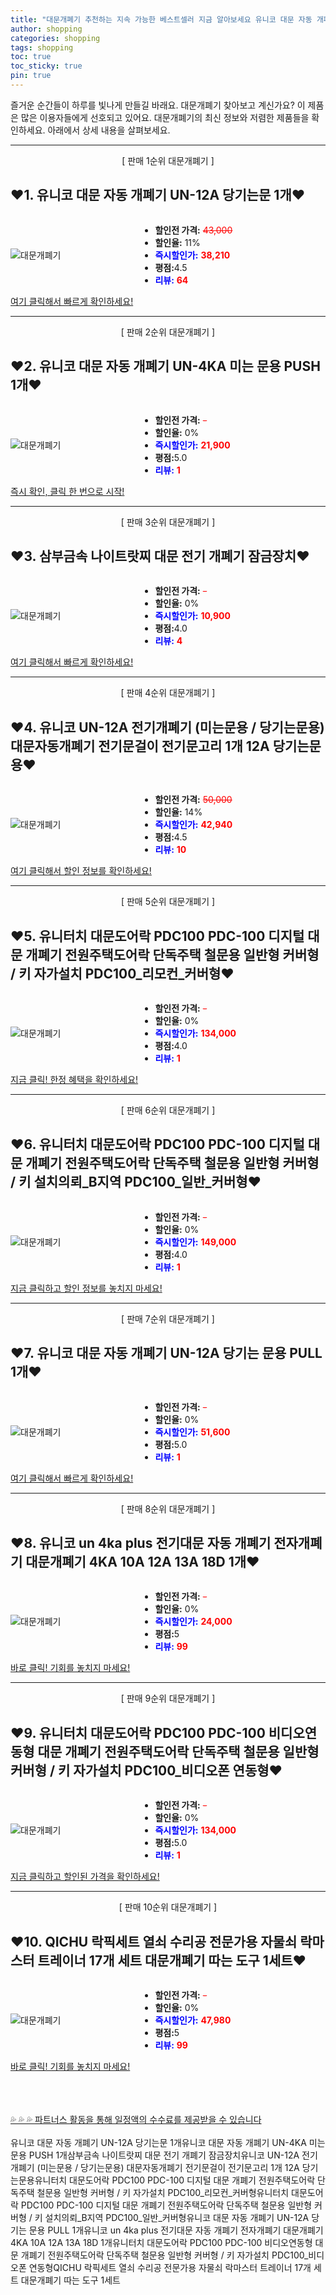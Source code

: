 ```yaml
---
title: "대문개폐기 추천하는 지속 가능한 베스트셀러 지금 알아보세요 유니코 대문 자동 개폐기 UN-12A"
author: shopping
categories: shopping
tags: shopping
toc: true
toc_sticky: true
pin: true
---
```

즐거운 순간들이 하루를 빛나게 만들길 바래요. 대문개폐기 찾아보고 계신가요? 이 제품은 많은 이용자들에게 선호되고 있어요. 대문개폐기의 최신 정보와 저렴한 제품들을 확인하세요. 아래에서 상세 내용을 살펴보세요.

---
<p class="toplist" style="margin: 0 auto; display: block; width: fit-content;">[ 판매 1순위 대문개폐기 ]</p>

<h2><strong>❤️1. 유니코 대문 자동 개폐기 UN-12A 당기는문 1개❤️</strong></h2>

<div style="display: flex; align-items: center;">
    <div style="flex: 0.4;">
        <img src="https://thumbnail6.coupangcdn.com/thumbnails/remote/230x230ex/image/retail/images/7111928774633620-7707fb8c-cde6-4833-bffc-97609782e390.jpg" alt="대문개폐기" style="max-width: 100%;">
    </div>
    <div style="flex: 0.6; margin-left: 10px;">
        <ul>
            <li><strong>할인전 가격:</strong> <del style="color: red;">43,000</del></li>
            <li><strong>할인율:</strong> 11%</li>
            <li><span style='color:blue'><strong>즉시할인가:</strong></span> <span style='color:red'><strong>38,210</strong></span></li>
            <li><strong>평점:</strong>4.5</li>
            <li><span style='color:blue'><strong>리뷰:</strong></span> <span style='color:red'><strong>64</strong></span></li>
        </ul>
    </div>
</div>
<div class="center">
    <a href="https://William4Davisa.github.io?lptag=AF9450613&subid=githubio&pageKey=2371456275&traceid=V0-153&itemId=4129388750&vendorItemId=72113314927" class="myButton">
        여기 클릭해서 빠르게 확인하세요!
    </a>
</div>


---
<p class="toplist" style="margin: 0 auto; display: block; width: fit-content;">[ 판매 2순위 대문개폐기 ]</p>

<h2><strong>❤️2. 유니코 대문 자동 개폐기 UN-4KA 미는 문용 PUSH 1개❤️</strong></h2>

<div style="display: flex; align-items: center;">
    <div style="flex: 0.4;">
        <img src="https://thumbnail9.coupangcdn.com/thumbnails/remote/230x230ex/image/vendor_inventory/2eb6/8129dfbb0913c4e3008b8bbde2c99586a468bbd4378dbd1df71c3e744d82.jpg" alt="대문개폐기" style="max-width: 100%;">
    </div>
    <div style="flex: 0.6; margin-left: 10px;">
        <ul>
            <li><strong>할인전 가격:</strong> <del style="color: red;">-</del></li>
            <li><strong>할인율:</strong> 0%</li>
            <li><span style='color:blue'><strong>즉시할인가:</strong></span> <span style='color:red'><strong>21,900</strong></span></li>
            <li><strong>평점:</strong>5.0</li>
            <li><span style='color:blue'><strong>리뷰:</strong></span> <span style='color:red'><strong>1</strong></span></li>
        </ul>
    </div>
</div>
<div class="center">
    <a href="https://William4Davisa.github.io?lptag=AF9450613&subid=githubio&pageKey=7885242036&traceid=V0-153&itemId=21573903332&vendorItemId=88625616776" class="myButton">
        즉시 확인, 클릭 한 번으로 시작!
    </a>
</div>


---
<p class="toplist" style="margin: 0 auto; display: block; width: fit-content;">[ 판매 3순위 대문개폐기 ]</p>

<h2><strong>❤️3. 삼부금속 나이트랏찌 대문 전기 개폐기 잠금장치❤️</strong></h2>

<div style="display: flex; align-items: center;">
    <div style="flex: 0.4;">
        <img src="https://thumbnail8.coupangcdn.com/thumbnails/remote/230x230ex/image/vendor_inventory/6d3c/a8f4d4cde6251ec8f1f74e22e849592b75fdbc583a23fefe6c5e85ec2fdc.jpg" alt="대문개폐기" style="max-width: 100%;">
    </div>
    <div style="flex: 0.6; margin-left: 10px;">
        <ul>
            <li><strong>할인전 가격:</strong> <del style="color: red;">-</del></li>
            <li><strong>할인율:</strong> 0%</li>
            <li><span style='color:blue'><strong>즉시할인가:</strong></span> <span style='color:red'><strong>10,900</strong></span></li>
            <li><strong>평점:</strong>4.0</li>
            <li><span style='color:blue'><strong>리뷰:</strong></span> <span style='color:red'><strong>4</strong></span></li>
        </ul>
    </div>
</div>
<div class="center">
    <a href="https://William4Davisa.github.io?lptag=AF9450613&subid=githubio&pageKey=7800945577&traceid=V0-153&itemId=21127328849&vendorItemId=88189081879" class="myButton">
        여기 클릭해서 빠르게 확인하세요!
    </a>
</div>


---
<p class="toplist" style="margin: 0 auto; display: block; width: fit-content;">[ 판매 4순위 대문개폐기 ]</p>

<h2><strong>❤️4. 유니코 UN-12A 전기개폐기 (미는문용 / 당기는문용) 대문자동개폐기 전기문걸이 전기문고리 1개 12A 당기는문용❤️</strong></h2>

<div style="display: flex; align-items: center;">
    <div style="flex: 0.4;">
        <img src="https://thumbnail6.coupangcdn.com/thumbnails/remote/230x230ex/image/vendor_inventory/d20e/95790e21e47ae34f977f809c30c503527c20ad8947fd29591e3fa527c15a.jpg" alt="대문개폐기" style="max-width: 100%;">
    </div>
    <div style="flex: 0.6; margin-left: 10px;">
        <ul>
            <li><strong>할인전 가격:</strong> <del style="color: red;">50,000</del></li>
            <li><strong>할인율:</strong> 14%</li>
            <li><span style='color:blue'><strong>즉시할인가:</strong></span> <span style='color:red'><strong>42,940</strong></span></li>
            <li><strong>평점:</strong>4.5</li>
            <li><span style='color:blue'><strong>리뷰:</strong></span> <span style='color:red'><strong>10</strong></span></li>
        </ul>
    </div>
</div>
<div class="center">
    <a href="https://William4Davisa.github.io?lptag=AF9450613&subid=githubio&pageKey=239235550&traceid=V0-153&itemId=760494169&vendorItemId=4918558191" class="myButton">
        여기 클릭해서 할인 정보를 확인하세요!
    </a>
</div>


---
<p class="toplist" style="margin: 0 auto; display: block; width: fit-content;">[ 판매 5순위 대문개폐기 ]</p>

<h2><strong>❤️5. 유니터치 대문도어락 PDC100 PDC-100 디지털 대문 개폐기 전원주택도어락 단독주택 철문용 일반형 커버형 / 키 자가설치 PDC100_리모컨_커버형❤️</strong></h2>

<div style="display: flex; align-items: center;">
    <div style="flex: 0.4;">
        <img src="https://thumbnail6.coupangcdn.com/thumbnails/remote/230x230ex/image/vendor_inventory/0d9c/ee4a62ceb502e92bd9adc47d6a4c713cc5bf2f932aa2b04ca676a2943a9b.jpg" alt="대문개폐기" style="max-width: 100%;">
    </div>
    <div style="flex: 0.6; margin-left: 10px;">
        <ul>
            <li><strong>할인전 가격:</strong> <del style="color: red;">-</del></li>
            <li><strong>할인율:</strong> 0%</li>
            <li><span style='color:blue'><strong>즉시할인가:</strong></span> <span style='color:red'><strong>134,000</strong></span></li>
            <li><strong>평점:</strong>4.0</li>
            <li><span style='color:blue'><strong>리뷰:</strong></span> <span style='color:red'><strong>1</strong></span></li>
        </ul>
    </div>
</div>
<div class="center">
    <a href="https://William4Davisa.github.io?lptag=AF9450613&subid=githubio&pageKey=7942406986&traceid=V0-153&itemId=21880329947&vendorItemId=89081146092" class="myButton">
        지금 클릭! 한정 혜택을 확인하세요!
    </a>
</div>


---
<p class="toplist" style="margin: 0 auto; display: block; width: fit-content;">[ 판매 6순위 대문개폐기 ]</p>

<h2><strong>❤️6. 유니터치 대문도어락 PDC100 PDC-100 디지털 대문 개폐기 전원주택도어락 단독주택 철문용 일반형 커버형 / 키 설치의뢰_B지역 PDC100_일반_커버형❤️</strong></h2>

<div style="display: flex; align-items: center;">
    <div style="flex: 0.4;">
        <img src="https://thumbnail6.coupangcdn.com/thumbnails/remote/230x230ex/image/vendor_inventory/0d9c/ee4a62ceb502e92bd9adc47d6a4c713cc5bf2f932aa2b04ca676a2943a9b.jpg" alt="대문개폐기" style="max-width: 100%;">
    </div>
    <div style="flex: 0.6; margin-left: 10px;">
        <ul>
            <li><strong>할인전 가격:</strong> <del style="color: red;">-</del></li>
            <li><strong>할인율:</strong> 0%</li>
            <li><span style='color:blue'><strong>즉시할인가:</strong></span> <span style='color:red'><strong>149,000</strong></span></li>
            <li><strong>평점:</strong>4.0</li>
            <li><span style='color:blue'><strong>리뷰:</strong></span> <span style='color:red'><strong>1</strong></span></li>
        </ul>
    </div>
</div>
<div class="center">
    <a href="https://William4Davisa.github.io?lptag=AF9450613&subid=githubio&pageKey=7942406986&traceid=V0-153&itemId=21880329956&vendorItemId=89081146067" class="myButton">
        지금 클릭하고 할인 정보를 놓치지 마세요!
    </a>
</div>


---
<p class="toplist" style="margin: 0 auto; display: block; width: fit-content;">[ 판매 7순위 대문개폐기 ]</p>

<h2><strong>❤️7. 유니코 대문 자동 개폐기 UN-12A 당기는 문용 PULL 1개❤️</strong></h2>

<div style="display: flex; align-items: center;">
    <div style="flex: 0.4;">
        <img src="https://thumbnail6.coupangcdn.com/thumbnails/remote/230x230ex/image/vendor_inventory/30f7/05b7983ee018459ef6dc315e5d1c5c360992c8c6f6206dc7b2d9154c6802.jpg" alt="대문개폐기" style="max-width: 100%;">
    </div>
    <div style="flex: 0.6; margin-left: 10px;">
        <ul>
            <li><strong>할인전 가격:</strong> <del style="color: red;">-</del></li>
            <li><strong>할인율:</strong> 0%</li>
            <li><span style='color:blue'><strong>즉시할인가:</strong></span> <span style='color:red'><strong>51,600</strong></span></li>
            <li><strong>평점:</strong>5.0</li>
            <li><span style='color:blue'><strong>리뷰:</strong></span> <span style='color:red'><strong>1</strong></span></li>
        </ul>
    </div>
</div>
<div class="center">
    <a href="https://William4Davisa.github.io?lptag=AF9450613&subid=githubio&pageKey=8142543830&traceid=V0-153&itemId=23140643951&vendorItemId=88625636324" class="myButton">
        여기 클릭해서 빠르게 확인하세요!
    </a>
</div>


---
<p class="toplist" style="margin: 0 auto; display: block; width: fit-content;">[ 판매 8순위 대문개폐기 ]</p>

<h2><strong>❤️8. 유니코 un 4ka plus 전기대문 자동 개폐기 전자개폐기 대문개폐기 4KA 10A 12A 13A 18D 1개❤️</strong></h2>

<div style="display: flex; align-items: center;">
    <div style="flex: 0.4;">
        <img src="https://thumbnail10.coupangcdn.com/thumbnails/remote/230x230ex/image/vendor_inventory/07b4/c17c66f9179c353833948e77b3f18fe2b16e8fd91622ff2df947dc35da1b.jpg" alt="대문개폐기" style="max-width: 100%;">
    </div>
    <div style="flex: 0.6; margin-left: 10px;">
        <ul>
            <li><strong>할인전 가격:</strong> <del style="color: red;">-</del></li>
            <li><strong>할인율:</strong> 0%</li>
            <li><span style='color:blue'><strong>즉시할인가:</strong></span> <span style='color:red'><strong>24,000</strong></span></li>
            <li><strong>평점:</strong>5</li>
            <li><span style='color:blue'><strong>리뷰:</strong></span> <span style='color:red'><strong>99</strong></span></li>
        </ul>
    </div>
</div>
<div class="center">
    <a href="https://William4Davisa.github.io?lptag=AF9450613&subid=githubio&pageKey=7982506557&traceid=V0-153&itemId=22154765869&vendorItemId=89201315928" class="myButton">
        바로 클릭! 기회를 놓치지 마세요!
    </a>
</div>


---
<p class="toplist" style="margin: 0 auto; display: block; width: fit-content;">[ 판매 9순위 대문개폐기 ]</p>

<h2><strong>❤️9. 유니터치 대문도어락 PDC100 PDC-100 비디오연동형 대문 개폐기 전원주택도어락 단독주택 철문용 일반형 커버형 / 키 자가설치 PDC100_비디오폰 연동형❤️</strong></h2>

<div style="display: flex; align-items: center;">
    <div style="flex: 0.4;">
        <img src="https://thumbnail8.coupangcdn.com/thumbnails/remote/230x230ex/image/vendor_inventory/ff83/f2706e9a4d4f40123667cd5b3237a475b71e12e4c87dba734988499e68b7.jpg" alt="대문개폐기" style="max-width: 100%;">
    </div>
    <div style="flex: 0.6; margin-left: 10px;">
        <ul>
            <li><strong>할인전 가격:</strong> <del style="color: red;">-</del></li>
            <li><strong>할인율:</strong> 0%</li>
            <li><span style='color:blue'><strong>즉시할인가:</strong></span> <span style='color:red'><strong>134,000</strong></span></li>
            <li><strong>평점:</strong>5.0</li>
            <li><span style='color:blue'><strong>리뷰:</strong></span> <span style='color:red'><strong>1</strong></span></li>
        </ul>
    </div>
</div>
<div class="center">
    <a href="https://William4Davisa.github.io?lptag=AF9450613&subid=githubio&pageKey=8056966980&traceid=V0-153&itemId=22618367239&vendorItemId=89659935924" class="myButton">
        지금 클릭하고 할인된 가격을 확인하세요!
    </a>
</div>


---
<p class="toplist" style="margin: 0 auto; display: block; width: fit-content;">[ 판매 10순위 대문개폐기 ]</p>

<h2><strong>❤️10. QICHU 락픽세트 열쇠 수리공 전문가용 자물쇠 락마스터 트레이너 17개 세트 대문개폐기 따는 도구 1세트❤️</strong></h2>

<div style="display: flex; align-items: center;">
    <div style="flex: 0.4;">
        <img src="https://thumbnail7.coupangcdn.com/thumbnails/remote/230x230ex/image/vendor_inventory/79a4/5c8c00ff5627afc89347ab2d66e7853bfc51a99c650866c8648dbf2399c4.jpg" alt="대문개폐기" style="max-width: 100%;">
    </div>
    <div style="flex: 0.6; margin-left: 10px;">
        <ul>
            <li><strong>할인전 가격:</strong> <del style="color: red;">-</del></li>
            <li><strong>할인율:</strong> 0%</li>
            <li><span style='color:blue'><strong>즉시할인가:</strong></span> <span style='color:red'><strong>47,980</strong></span></li>
            <li><strong>평점:</strong>5</li>
            <li><span style='color:blue'><strong>리뷰:</strong></span> <span style='color:red'><strong>99</strong></span></li>
        </ul>
    </div>
</div>
<div class="center">
    <a href="https://William4Davisa.github.io?lptag=AF9450613&subid=githubio&pageKey=8098783160&traceid=V0-153&itemId=22900457932&vendorItemId=89934973132" class="myButton">
        바로 클릭! 기회를 놓치지 마세요!
    </a>
</div>

<br><br><br>[💦 💦 💦 파트너스 활동을 통해 일정액의 수수료를 제공받을 수 있습니다](https://link.coupang.com/a/bcpT2c)<br><br>유니코 대문 자동 개폐기 UN-12A 당기는문 1개유니코 대문 자동 개폐기 UN-4KA 미는 문용 PUSH 1개삼부금속 나이트랏찌 대문 전기 개폐기 잠금장치유니코 UN-12A 전기개폐기 (미는문용 / 당기는문용) 대문자동개폐기 전기문걸이 전기문고리 1개 12A 당기는문용유니터치 대문도어락 PDC100 PDC-100 디지털 대문 개폐기 전원주택도어락 단독주택 철문용 일반형 커버형 / 키 자가설치 PDC100_리모컨_커버형유니터치 대문도어락 PDC100 PDC-100 디지털 대문 개폐기 전원주택도어락 단독주택 철문용 일반형 커버형 / 키 설치의뢰_B지역 PDC100_일반_커버형유니코 대문 자동 개폐기 UN-12A 당기는 문용 PULL 1개유니코 un 4ka plus 전기대문 자동 개폐기 전자개폐기 대문개폐기 4KA 10A 12A 13A 18D 1개유니터치 대문도어락 PDC100 PDC-100 비디오연동형 대문 개폐기 전원주택도어락 단독주택 철문용 일반형 커버형 / 키 자가설치 PDC100_비디오폰 연동형QICHU 락픽세트 열쇠 수리공 전문가용 자물쇠 락마스터 트레이너 17개 세트 대문개폐기 따는 도구 1세트